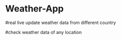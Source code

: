 # Weather-App

#real live update weather data from different country

#check weather data of any location 
